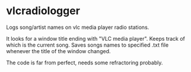 # vlcradiologger
Logs song/artist names on vlc media player radio stations.

It looks for a window title ending with "VLC media player".
Keeps track of which is the current song.
Saves songs names to specified .txt file whenever the title of the window changed.

The code is far from perfect, needs some refractoring probably.
